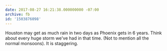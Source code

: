```yaml
---
date: 2017-08-27 16:21:38.000000000 -07:00
archive: fb
id: '1503876098'
---
```


Houston may get as much rain in two days as Phoenix gets in 6 years. Think about every huge storm we've had in that time. (Not to mention all the normal monsoons). It is staggering.
